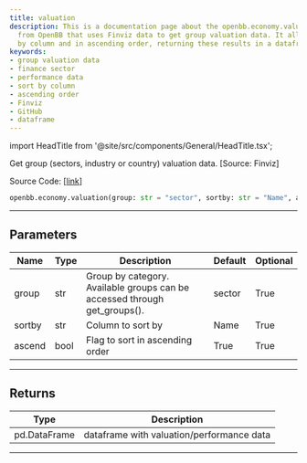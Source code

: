 ```yaml
---
title: valuation
description: This is a documentation page about the openbb.economy.valuation function
  from OpenBB that uses Finviz data to get group valuation data. It allows for sorting
  by column and in ascending order, returning these results in a dataframe.
keywords:
- group valuation data
- finance sector
- performance data
- sort by column
- ascending order
- Finviz
- GitHub
- dataframe
---
```


import HeadTitle from '@site/src/components/General/HeadTitle.tsx';

<HeadTitle title="economy.valuation - Reference | OpenBB SDK Docs" />

Get group (sectors, industry or country) valuation data. [Source: Finviz]

Source Code: [[link](https://github.com/OpenBB-finance/OpenBB/tree/main/openbb_terminal/economy/finviz_model.py#L66)]

```python
openbb.economy.valuation(group: str = "sector", sortby: str = "Name", ascend: bool = True)
```

---

## Parameters

| Name | Type | Description | Default | Optional |
| ---- | ---- | ----------- | ------- | -------- |
| group | str | Group by category. Available groups can be accessed through get_groups(). | sector | True |
| sortby | str | Column to sort by | Name | True |
| ascend | bool | Flag to sort in ascending order | True | True |


---

## Returns

| Type | Description |
| ---- | ----------- |
| pd.DataFrame | dataframe with valuation/performance data |
---
